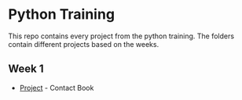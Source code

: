 # Python Training

This repo contains every project from the python training. The folders contain different projects based on the weeks.

## Week 1

- [Project](https://github.com/AJA237/python-training/tree/main/01-week-one) - Contact Book